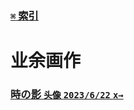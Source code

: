 ### [`⌘` 索引](https://github.com/KrLite/BrokenThoughts)

# 业余画作

### [時の影 `头像` `2023/6/22` `x→`](avatars/tokinokage)
